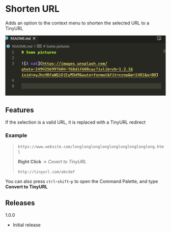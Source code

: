 # Shorten URL

Adds an option to the context menu to shorten the selected URL to a TinyURL

![Extension demonstration](https://raw.githubusercontent.com/rossmassey/shorten-extension/master/demo.gif)

## Features

If the selection is a valid URL, it is replaced with a TinyURL redirect

### Example

>`https://www.website.com/longlonglonglonglonglonglonglonglong.html`
>
>**Right Click** -> *Covert to TinyURL*
>
>`http://tinyurl.com/abcdef`


You can also press `ctrl`-`shift`-`p` to open the Command Palette, and type **Convert to TinyURL**

## Releases

1.0.0
- Initial release

